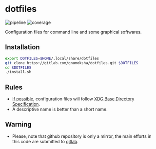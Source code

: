 # dotfiles
![pipeline](https://gitlab.com/gnumoksha/dotfiles/badges/master/pipeline.svg?style=flat-square)
![coverage](https://gitlab.com/gnumoksha/dotfiles/badges/master/coverage.svg?style=flat-square)

Configuration files for command line and some graphical softwares.

## Installation
```bash
export DOTFILES=$HOME/.local/share/dotfiles
git clone https://gitlab.com/gnumoksha/dotfiles.git $DOTFILES
cd $DOTFILES
./install.sh
```

## Rules
* [If possible](https://wiki.archlinux.org/index.php/XDG_Base_Directory#Support), configuration files will follow [XDG Base Directory Specification](https://specifications.freedesktop.org/basedir-spec/basedir-spec-latest.html).
* A descriptive name is better than a short name.

## Warning
* Please, note that github repository is only a mirror, the main efforts in this code are submitted to [gitlab](https://gitlab.com/gnumoksha/dotfiles).


